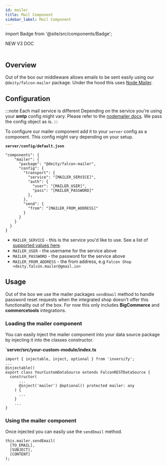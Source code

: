 ```yaml
---
id: mailer
title: Mail Component
sidebar_label: Mail Component
---
```

import Badge from '@site/src/components/Badge';

<Badge variant="green">NEW V3 DOC</Badge><br/><br/>

## Overview 

Out of the box our middleware allows emails to be sent easily using our `@deity/falcon-mailer` package. Under the hood this uses [Node Mailer](https://nodemailer.com/about/).

## Configuration

:::note Each mail service is different
Depending on the service you're using your **smtp** config might vary. Please refer to the [nodemailer docs](https://nodemailer.com/smtp/). We pass the config object as is.
:::

To configure our mailer component add it to your `server` config as a component. This config might vary depending on your setup.

**`server/config/default.json`**
```
"components": {
    "mailer": {
      "package": "@deity/falcon-mailer",
      "config": {
        "transport": {
          "service": "[MAILER_SERVICE]",
          "auth": {
            "user": "[MAILER_USER]",
            "pass": "[MAILER_PASSWORD]"
          },
        },
        "send": {
          "from": "[MAILER_FROM_ADDRESS]"
        }
      }
    }
  }
}
```

- `MAILER_SERVICE` - this is the service you'd like to use. See a list of [supported values here](https://nodemailer.com/smtp/well-known/).
- `MAILER_USER` - the username for the service above
- `MAILER_PASSWORD` - the password for the service above
- `MAILER_FROM_ADDRESS` - the from address, e.g `Falcon Shop <deity.falcon.mailer@gmail.io>`

## Usage

Out of the box we use the mailer packages `sendEmail` method to handle password reset requests when the integrated shop doesn't offer this functionality out of the box.
For now this only includes **BigCommerce** and **commercetools** integrations.

### Loading the mailer component

You can easily inject the mailer component into your data source package by injecting it into the classes constructor.

**`server/src/your-custom-module/index.ts**
```
import { injectable, inject, optional } from 'inversify';
...
@injectable()
export class YourCustomDataSource extends FalconRESTDataSource {
  constructor(
      ...
      @inject('mailer') @optional() protected mailer: any
    ) {
      ...
    }
    ...
}
```

### Using the mailer component

Once injected you can easily use the `sendEmail` method.

```
this.mailer.sendEmail(
  [TO_EMAIL],
  [SUBJECT],
  [CONTENT]
);
```
